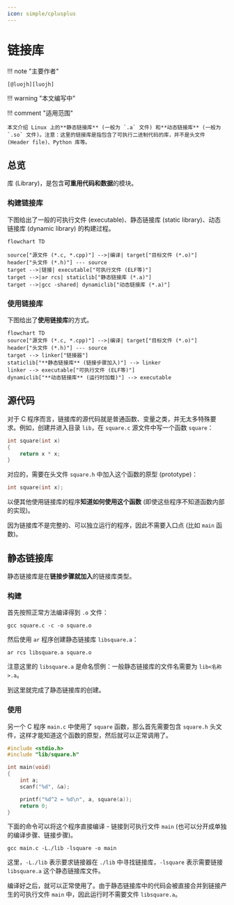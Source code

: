```yaml
---
icon: simple/cplusplus
---
```


# 链接库

!!! note "主要作者"

    [@luojh][luojh]

!!! warning "本文编写中"

!!! comment "适用范围"

    本文介绍 Linux 上的**静态链接库** (一般为 `.a` 文件) 和**动态链接库** (一般为 `.so` 文件)。注意：这里的链接库是指包含了可执行二进制代码的库，并不是头文件 (Header file)、Python 库等。

## 总览

库 (Library)，是包含**可重用代码和数据**的模块。

### 构建链接库

下图给出了一般的可执行文件 (executable)、静态链接库 (static library)、动态链接库 (dynamic library) 的构建过程。

```mermaid
flowchart TD

source["源文件 (*.c, *.cpp)"] -->|编译| target["目标文件 (*.o)"]
header["头文件 (*.h)"] --- source
target -->|链接| executable["可执行文件 (ELF等)"]
target -->|ar rcs| staticlib["静态链接库 (*.a)"]
target -->|gcc -shared| dynamiclib["动态链接库 (*.a)"]
```

### 使用链接库

下图给出了**使用链接库**的方式。

```mermaid
flowchart TD
source["源文件 (*.c, *.cpp)"] -->|编译| target["目标文件 (*.o)"]
header["头文件 (*.h)"] --- source
target --> linker["链接器"]
staticlib["**静态链接库** (链接步骤加入)"] --> linker
linker --> executable["可执行文件 (ELF等)"]
dynamiclib["**动态链接库** (运行时加载)"] --> executable
```

## 源代码

对于 C 程序而言，链接库的源代码就是普通函数、变量之类，并无太多特殊要求。例如，创建并进入目录 `lib`，在 `square.c` 源文件中写一个函数 `square`：

```c
int square(int x)
{
    return x * x;
}
```

对应的，需要在头文件 `square.h` 中加入这个函数的原型 (prototype)：

```c
int square(int x);
```

以便其他使用链接库的程序**知道如何使用这个函数** (即使这些程序不知道函数内部的实现)。

因为链接库不是完整的、可以独立运行的程序，因此不需要入口点 (比如 `main` 函数)。

## 静态链接库

静态链接库是在**链接步骤就加入**的链接库类型。

### 构建

首先按照正常方法编译得到 `.o` 文件：

```shell
gcc square.c -c -o square.o
```

然后使用 `ar` 程序创建静态链接库 `libsquare.a`：

```shell
ar rcs libsquare.a square.o
```

注意这里的 `libsquare.a` 是命名惯例：一般静态链接库的文件名需要为 `lib<名称>.a`。

到这里就完成了静态链接库的创建。

### 使用

另一个 C 程序 `main.c` 中使用了 `square` 函数，那么首先需要包含 `square.h` 头文件，这样才能知道这个函数的原型，然后就可以正常调用了。

```c
#include <stdio.h>
#include "lib/square.h"

int main(void)
{
    int a;
    scanf("%d", &a);

    printf("%d^2 = %d\n", a, square(a));
    return 0;
}
```

下面的命令可以将这个程序直接编译 - 链接到可执行文件 `main` (也可以分开成单独的编译步骤、链接步骤)。

```shell
gcc main.c -L./lib -lsquare -o main
```

这里，`-L./lib` 表示要求链接器在 `./lib` 中寻找链接库，`-lsquare` 表示需要链接 `libsquare.a` 这个静态链接库文件。

编译好之后，就可以正常使用了。由于静态链接库中的代码会被直接合并到链接产生的可执行文件 `main` 中，因此运行时不需要文件 `libsquare.a`。
